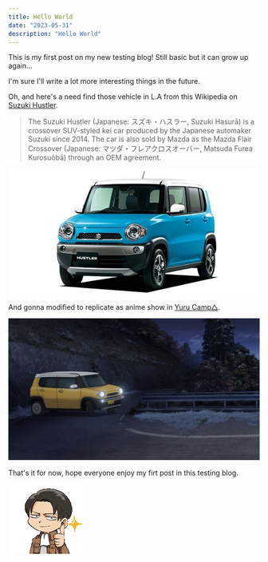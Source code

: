 ```yaml
---
title: Hello World
date: "2023-05-31"
description: "Hello World"
---
```


This is my first post on my new testing blog! Still basic but it can grow up again...

I'm sure I'll write a lot more interesting things in the future.

Oh, and here's a need find those vehicle in L.A from this Wikipedia on
[Suzuki Hustler](https://en.wikipedia.org/wiki/Suzuki_Hustler).

> The Suzuki Hustler (Japanese: スズキ・ハスラー, Suzuki Hasurā) is a crossover SUV-styled kei car
> produced by the Japanese automaker Suzuki since 2014.
> The car is also sold by Mazda as the Mazda Flair Crossover
> (Japanese: マツダ・フレアクロスオーバー, Matsuda Furea Kurosuōbā) through an OEM agreement.

![Suzuki Hustler (MR31S)](./suzuki-hustler.jpg)

And gonna modified to replicate as anime show in [Yuru Camp△](https://yurucamp.jp/).

![Suzuki Hustler which drive by Toba Minami](./yurucamps2hustler4.jpg)


That's it for now, hope everyone enjoy my firt post in this testing blog.

![Levi Top](./sa-aot6.gif)
